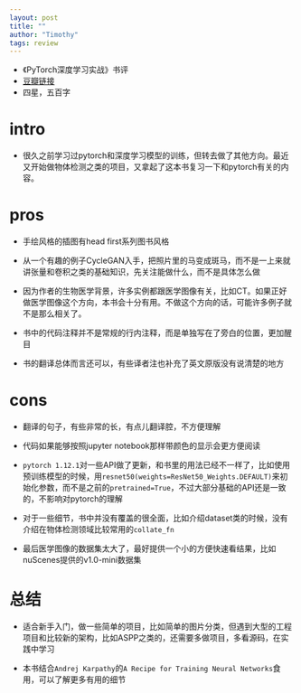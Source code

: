 ```yaml
---
layout: post
title: ""
author: "Timothy"
tags: review 
---
```


- 《PyTorch深度学习实战》书评
- [豆瓣链接](https://book.douban.com/subject/35776474/)
- 四星，五百字

# intro 

- 很久之前学习过pytorch和深度学习模型的训练，但转去做了其他方向。最近又开始做物体检测之类的项目，又拿起了这本书复习一下和pytorch有关的内容。

# pros 

- 手绘风格的插图有head first系列图书风格
- 从一个有趣的例子CycleGAN入手，把照片里的马变成斑马，而不是一上来就讲张量和卷积之类的基础知识，先关注能做什么，而不是具体怎么做

- 因为作者的生物医学背景，许多实例都跟医学图像有关，比如CT。如果正好做医学图像这个方向，本书会十分有用。不做这个方向的话，可能许多例子就不是那么相关了。

- 书中的代码注释并不是常规的行内注释，而是单独写在了旁白的位置，更加醒目

- 书的翻译总体而言还可以，有些译者注也补充了英文原版没有说清楚的地方

# cons 

- 翻译的句子，有些非常的长，有点儿翻译腔，不方便理解

- 代码如果能够按照jupyter notebook那样带颜色的显示会更方便阅读

- `pytorch 1.12.1`对一些API做了更新，和书里的用法已经不一样了，比如使用预训练模型的时候，用`resnet50(weights=ResNet50_Weights.DEFAULT)`来初始化参数，而不是之前的`pretrained=True`，不过大部分基础的API还是一致的，不影响对pytorch的理解

- 对于一些细节，书中并没有覆盖的很全面，比如介绍dataset类的时候，没有介绍在物体检测领域比较常用的`collate_fn`

- 最后医学图像的数据集太大了，最好提供一个小的方便快速看结果，比如nuScenes提供的v1.0-mini数据集 

# 总结

- 适合新手入门，做一些简单的项目，比如简单的图片分类，但遇到大型的工程项目和比较新的架构，比如ASPP之类的，还需要多做项目，多看源码，在实践中学习

- 本书结合`Andrej Karpathy`的`A Recipe for Training Neural Networks`食用，可以了解更多有用的细节






















